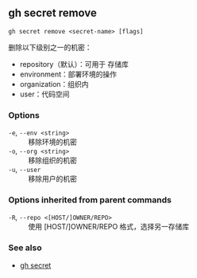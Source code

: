 ## gh secret remove

```
gh secret remove <secret-name> [flags]
```

删除以下级别之一的机密：

- repository（默认）：可用于 存储库
- environment：部署环境的操作
- organization：组织内
- user：代码空间

### Options

<dl class="flags">
	<dt><code>-e</code>, <code>--env &lt;string&gt;</code></dt>
	<dd>移除环境的机密</dd>

<dt><code>-o</code>, <code>--org &lt;string&gt;</code></dt>
<dd>移除组织的机密</dd>

<dt><code>-u</code>, <code>--user</code></dt>
<dd>移除用户的机密</dd>

</dl>

### Options inherited from parent commands

<dl class="flags">
	<dt><code>-R</code>, <code>--repo &lt;[HOST/]OWNER/REPO&gt;</code></dt>
	<dd>使用 [HOST/]OWNER/REPO 格式，选择另一存储库</dd>
</dl>

### See also

- [gh secret](./gh_secret.zh.md)
